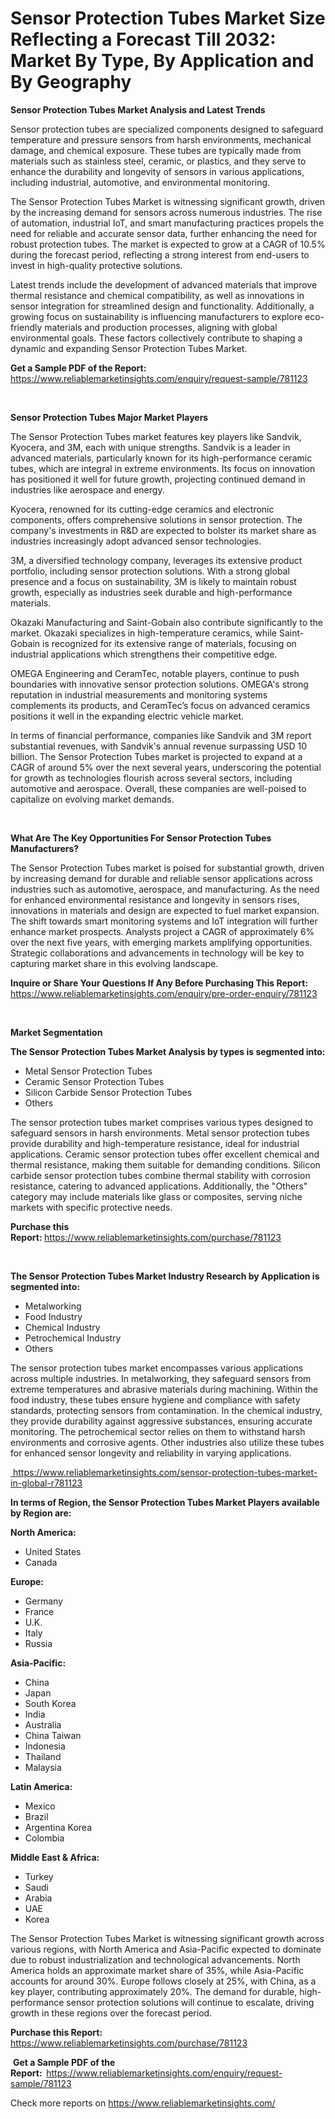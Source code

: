 <p><h1>Sensor Protection Tubes Market Size Reflecting a Forecast Till 2032: Market By Type, By Application and By Geography</h1></p><p><strong>Sensor Protection Tubes Market Analysis and Latest Trends</strong></p>
<p><p>Sensor protection tubes are specialized components designed to safeguard temperature and pressure sensors from harsh environments, mechanical damage, and chemical exposure. These tubes are typically made from materials such as stainless steel, ceramic, or plastics, and they serve to enhance the durability and longevity of sensors in various applications, including industrial, automotive, and environmental monitoring.</p><p>The Sensor Protection Tubes Market is witnessing significant growth, driven by the increasing demand for sensors across numerous industries. The rise of automation, industrial IoT, and smart manufacturing practices propels the need for reliable and accurate sensor data, further enhancing the need for robust protection tubes. The market is expected to grow at a CAGR of 10.5% during the forecast period, reflecting a strong interest from end-users to invest in high-quality protective solutions.</p><p>Latest trends include the development of advanced materials that improve thermal resistance and chemical compatibility, as well as innovations in sensor integration for streamlined design and functionality. Additionally, a growing focus on sustainability is influencing manufacturers to explore eco-friendly materials and production processes, aligning with global environmental goals. These factors collectively contribute to shaping a dynamic and expanding Sensor Protection Tubes Market.</p></p>
<p><strong>Get a Sample PDF of the Report:&nbsp;</strong> <a href="https://www.reliablemarketinsights.com/enquiry/request-sample/781123?utm_campaign=1938&utm_medium=2&utm_source=Github&utm_content=ia&utm_term=26032025&utm_id=sensor-protection-tubes">https://www.reliablemarketinsights.com/enquiry/request-sample/781123</a></p>
<p>&nbsp;</p>
<p><strong>Sensor Protection Tubes Major Market Players</strong></p>
<p><p>The Sensor Protection Tubes market features key players like Sandvik, Kyocera, and 3M, each with unique strengths. Sandvik is a leader in advanced materials, particularly known for its high-performance ceramic tubes, which are integral in extreme environments. Its focus on innovation has positioned it well for future growth, projecting continued demand in industries like aerospace and energy.</p><p>Kyocera, renowned for its cutting-edge ceramics and electronic components, offers comprehensive solutions in sensor protection. The company's investments in R&D are expected to bolster its market share as industries increasingly adopt advanced sensor technologies.</p><p>3M, a diversified technology company, leverages its extensive product portfolio, including sensor protection solutions. With a strong global presence and a focus on sustainability, 3M is likely to maintain robust growth, especially as industries seek durable and high-performance materials.</p><p>Okazaki Manufacturing and Saint-Gobain also contribute significantly to the market. Okazaki specializes in high-temperature ceramics, while Saint-Gobain is recognized for its extensive range of materials, focusing on industrial applications which strengthens their competitive edge. </p><p>OMEGA Engineering and CeramTec, notable players, continue to push boundaries with innovative sensor protection solutions. OMEGA's strong reputation in industrial measurements and monitoring systems complements its products, and CeramTec’s focus on advanced ceramics positions it well in the expanding electric vehicle market.</p><p>In terms of financial performance, companies like Sandvik and 3M report substantial revenues, with Sandvik's annual revenue surpassing USD 10 billion. The Sensor Protection Tubes market is projected to expand at a CAGR of around 5% over the next several years, underscoring the potential for growth as technologies flourish across several sectors, including automotive and aerospace. Overall, these companies are well-poised to capitalize on evolving market demands.</p></p>
<p>&nbsp;</p>
<p><strong>What Are The Key Opportunities For Sensor Protection Tubes Manufacturers?</strong></p>
<p><p>The Sensor Protection Tubes market is poised for substantial growth, driven by increasing demand for durable and reliable sensor applications across industries such as automotive, aerospace, and manufacturing. As the need for enhanced environmental resistance and longevity in sensors rises, innovations in materials and design are expected to fuel market expansion. The shift towards smart monitoring systems and IoT integration will further enhance market prospects. Analysts project a CAGR of approximately 6% over the next five years, with emerging markets amplifying opportunities. Strategic collaborations and advancements in technology will be key to capturing market share in this evolving landscape.</p></p>
<p><strong>Inquire or Share Your Questions If Any Before Purchasing This Report:</strong> <a href="https://www.reliablemarketinsights.com/enquiry/pre-order-enquiry/781123?utm_campaign=1938&utm_medium=2&utm_source=Github&utm_content=ia&utm_term=26032025&utm_id=sensor-protection-tubes">https://www.reliablemarketinsights.com/enquiry/pre-order-enquiry/781123</a></p>
<p>&nbsp;</p>
<p><strong>Market Segmentation</strong></p>
<p><strong>The Sensor Protection Tubes Market Analysis by types is segmented into:</strong></p>
<p><ul><li>Metal Sensor Protection Tubes</li><li>Ceramic Sensor Protection Tubes</li><li>Silicon Carbide Sensor Protection Tubes</li><li>Others</li></ul></p>
<p><p>The sensor protection tubes market comprises various types designed to safeguard sensors in harsh environments. Metal sensor protection tubes provide durability and high-temperature resistance, ideal for industrial applications. Ceramic sensor protection tubes offer excellent chemical and thermal resistance, making them suitable for demanding conditions. Silicon carbide sensor protection tubes combine thermal stability with corrosion resistance, catering to advanced applications. Additionally, the "Others" category may include materials like glass or composites, serving niche markets with specific protective needs.</p></p>
<p><strong>Purchase this Report:&nbsp;</strong><a href="https://www.reliablemarketinsights.com/purchase/781123?utm_campaign=1938&utm_medium=2&utm_source=Github&utm_content=ia&utm_term=26032025&utm_id=sensor-protection-tubes">https://www.reliablemarketinsights.com/purchase/781123</a></p>
<p>&nbsp;</p>
<p><strong>The Sensor Protection Tubes Market Industry Research by Application is segmented into:</strong></p>
<p><ul><li>Metalworking</li><li>Food Industry</li><li>Chemical Industry</li><li>Petrochemical Industry</li><li>Others</li></ul></p>
<p><p>The sensor protection tubes market encompasses various applications across multiple industries. In metalworking, they safeguard sensors from extreme temperatures and abrasive materials during machining. Within the food industry, these tubes ensure hygiene and compliance with safety standards, protecting sensors from contamination. In the chemical industry, they provide durability against aggressive substances, ensuring accurate monitoring. The petrochemical sector relies on them to withstand harsh environments and corrosive agents. Other industries also utilize these tubes for enhanced sensor longevity and reliability in varying applications.</p></p>
<p><a href="https://www.reliablemarketinsights.com/sensor-protection-tubes-market-in-global-r781123?utm_campaign=1938&utm_medium=2&utm_source=Github&utm_content=ia&utm_term=26032025&utm_id=sensor-protection-tubes">&nbsp;https://www.reliablemarketinsights.com/sensor-protection-tubes-market-in-global-r781123</a></p>
<p><strong>In terms of Region, the Sensor Protection Tubes Market Players available by Region are:</strong></p>
<p>
    <p> <strong> North America: </strong>
        <ul>
            <li>United States</li>
            <li>Canada</li>
        </ul>
        </p> 
    <p> <strong> Europe: </strong>
        <ul>
            <li>Germany</li>
            <li>France</li>
            <li>U.K.</li>
            <li>Italy</li>
            <li>Russia</li>
        </ul>
        </p> 
    <p> <strong> Asia-Pacific: </strong>
        <ul>
            <li>China</li>
            <li>Japan</li>
            <li>South Korea</li>
            <li>India</li>
            <li>Australia</li>
            <li>China Taiwan</li>
            <li>Indonesia</li>
            <li>Thailand</li>
            <li>Malaysia</li>
        </ul>
        </p> 
    <p> <strong> Latin America: </strong>
        <ul>
            <li>Mexico</li>
            <li>Brazil</li>
            <li>Argentina Korea</li>
            <li>Colombia</li>
        </ul>
        </p> 
    <p> <strong> Middle East & Africa: </strong>
        <ul>
            <li>Turkey</li>
            <li>Saudi</li>
            <li>Arabia</li>
            <li>UAE</li>
            <li>Korea</li>
        </ul>
    </p>
    </p>
<p><p>The Sensor Protection Tubes Market is witnessing significant growth across various regions, with North America and Asia-Pacific expected to dominate due to robust industrialization and technological advancements. North America holds an approximate market share of 35%, while Asia-Pacific accounts for around 30%. Europe follows closely at 25%, with China, as a key player, contributing approximately 20%. The demand for durable, high-performance sensor protection solutions will continue to escalate, driving growth in these regions over the forecast period.</p></p>
<p><strong>Purchase this Report: </strong><a href="https://www.reliablemarketinsights.com/purchase/781123?utm_campaign=1938&utm_medium=2&utm_source=Github&utm_content=ia&utm_term=26032025&utm_id=sensor-protection-tubes">https://www.reliablemarketinsights.com/purchase/781123</a></p>
<p>&nbsp;<strong>Get a Sample PDF of the Report:&nbsp;&nbsp;</strong><a href="https://www.reliablemarketinsights.com/enquiry/request-sample/781123?utm_campaign=1938&utm_medium=2&utm_source=Github&utm_content=ia&utm_term=26032025&utm_id=sensor-protection-tubes">https://www.reliablemarketinsights.com/enquiry/request-sample/781123</a></p>
<p><strong></strong></p>
<p>Check more reports on <a href="https://www.reliablemarketinsights.com/?utm_campaign=1938&utm_medium=2&utm_source=Github&utm_content=ia&utm_term=26032025&utm_id=sensor-protection-tubes">https://www.reliablemarketinsights.com/</a></p>